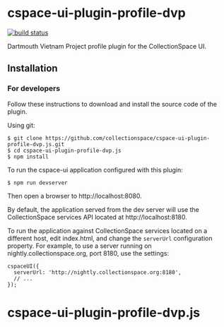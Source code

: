 # cspace-ui-plugin-profile-dvp

[![build status](https://travis-ci.org/collectionspace/cspace-ui-plugin-profile-dvp.js.svg?branch=master)](https://travis-ci.org/collectionspace/cspace-ui-plugin-profile-dvp.js)

Dartmouth Vietnam Project profile plugin for the CollectionSpace UI.

## Installation

### For developers

Follow these instructions to download and install the source code of the plugin.

Using git:

```
$ git clone https://github.com/collectionspace/cspace-ui-plugin-profile-dvp.js.git
$ cd cspace-ui-plugin-profile-dvp.js
$ npm install
```

To run the cspace-ui application configured with this plugin:

```
$ npm run devserver
```

Then open a browser to http://localhost:8080.

By default, the application served from the dev server will use the CollectionSpace services API
located at http://localhost:8180.

To run the application against CollectionSpace services located on a different host, edit
index.html, and change the `serverUrl` configuration property. For example, to use a server running
on nightly.collectionspace.org, port 8180, use the settings:

```
cspaceUI({
  serverUrl: 'http://nightly.collectionspace.org:8180',
  // ...
});
```
# cspace-ui-plugin-profile-dvp.js
